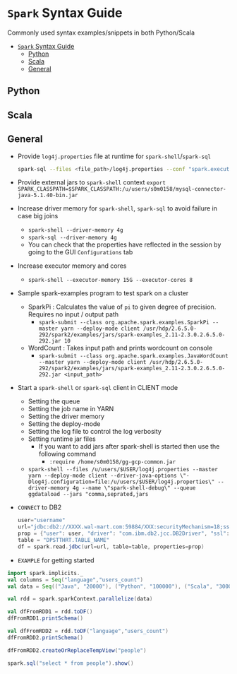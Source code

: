 # `Spark` Syntax Guide

Commonly used syntax examples/snippets in both Python/Scala

- [`Spark` Syntax Guide](#spark-syntax-guide)
  - [Python](#python)
  - [Scala](#scala)
  - [General](#general)

## Python

## Scala

## General

- Provide `log4j.properties` file at runtime for `spark-shell`/`spark-sql`
  
  ```bash
  spark-sql --files <file_path>/log4j.properties --conf "spark.executor.extraJavaOptions='-Dlog4j.configuration=log4j.properties'" --driver-java-options "-Dlog4j.configuration=file:<file_path>/log4j.properties"
  ```

- Provide external jars to `spark-shell` context
  `export SPARK_CLASSPATH=$SPARK_CLASSPATH:/u/users/s0m0158/mysql-connector-java-5.1.40-bin.jar`
- Increase driver memory for `spark-shell`, `spark-sql` to avoid failure in case big joins
  - `spark-shell --driver-memory 4g`
  - `spark-sql --driver-memory 4g`
  - You can check that the properties have reflected in the session by going to the GUI `Configurations` tab
- Increase executor memory and cores
  - `spark-shell --executor-memory 15G --executor-cores 8`
- Sample spark-examples program to test spark on a cluster
  - SparkPi : Calculates the value of `pi` to given degree of precision. Requires no input / output path
    - `spark-submit --class org.apache.spark.examples.SparkPi --master yarn --deploy-mode client /usr/hdp/2.6.5.0-292/spark2/examples/jars/spark-examples_2.11-2.3.0.2.6.5.0-292.jar 10`
  - WordCount : Takes input path and prints wordcount on console
    - `spark-submit --class org.apache.spark.examples.JavaWordCount --master yarn --deploy-mode client /usr/hdp/2.6.5.0-292/spark2/examples/jars/spark-examples_2.11-2.3.0.2.6.5.0-292.jar <input_path>`
- Start a `spark-shell` or `spark-sql` client in CLIENT mode
  - Setting the queue
  - Setting the job name in YARN
  - Setting the driver memory
  - Setting the deploy-mode
  - Setting the log file to control the log verbosity
  - Setting runtime jar files
    - If you want to add jars after spark-shell is started then use the following command
      - `:require /home/s0m0158/gg-gcp-common.jar`
  - `spark-shell --files /u/users/$USER/log4j.properties --master yarn --deploy-mode client --driver-java-options \"-Dlog4j.configuration=file:/u/users/$USER/log4j.properties\" --driver-memory 4g --name \"spark-shell-debug\" --queue ggdataload --jars "comma,seprated,jars`
- `CONNECT` to DB2

  ```scala
  user="username"
  url="jdbc:db2://XXXX.wal-mart.com:59884/XXX:securityMechanism=18;sslConnection=true;sslKeyStoreLocation=<path-to-file>/ssl/DB2SNKUS.sp01.wal-mart.com.pfx;sslKeyStorePassword=<<password>>;sslKeyStoreType=PKCS12;sslTrustStoreLocation=<path-to-file>/ssl/DB2SNKUS.sp01.wal-mart.com.jks;"
  prop = {"user": user, "driver": "com.ibm.db2.jcc.DB2Driver", "ssl": "true", "sslmode" : "require"}
  table = "DPSTTHRT.TABLE_NAME"
  df = spark.read.jdbc(url=url, table=table, properties=prop)
  ```

- `EXAMPLE` for getting started

```scala
import spark.implicits._
val columns = Seq("language","users_count")
val data = Seq(("Java", "20000"), ("Python", "100000"), ("Scala", "3000"))

val rdd = spark.sparkContext.parallelize(data)

val dfFromRDD1 = rdd.toDF()
dfFromRDD1.printSchema()

val dfFromRDD2 = rdd.toDF("language","users_count")
dfFromRDD2.printSchema()

dfFromRDD2.createOrReplaceTempView("people")

spark.sql("select * from people").show()
```
